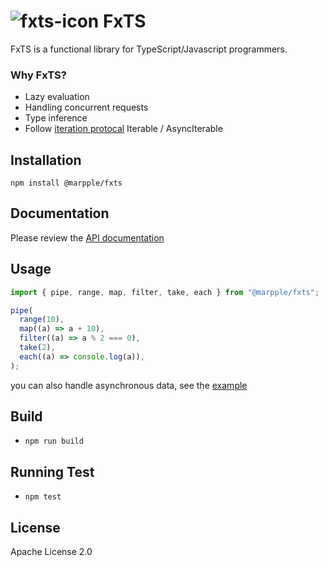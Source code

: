 # ![fxts-icon](https://user-images.githubusercontent.com/10924072/141757649-cc715e62-21bb-441d-aeae-4732154ded10.png) FxTS

FxTS is a functional library for TypeScript/Javascript programmers.

### Why FxTS?

- Lazy evaluation
- Handling concurrent requests
- Type inference
- Follow [iteration protocal](https://developer.mozilla.org/en-US/docs/Web/JavaScript/Reference/Iteration_protocols) Iterable / AsyncIterable

## Installation

```
npm install @marpple/fxts
```

## Documentation

Please review the [API documentation](https://fxts.dev/docs/index)

## Usage

```ts
import { pipe, range, map, filter, take, each } from "@marpple/fxts";

pipe(
  range(10),
  map((a) => a + 10),
  filter((a) => a % 2 === 0),
  take(2),
  each((a) => console.log(a)),
);
```

you can also handle asynchronous data, see the [example](https://fxts.dev/docs/overview#examples)

## Build

- `npm run build`

## Running Test

- `npm test`

## License

Apache License 2.0
